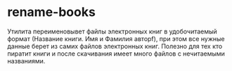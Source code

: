 # rename-books
Утилита переименовывет файлы электронных книг в удобочитаемый формат (Название книги. Имя и Фамилия авторf), при этом все нужные данные берет из самих файлов электронных книг.
Полезно для тех кто пиратит книги и после скачивания имеет много файлов с нечитаемыми названиями. 
